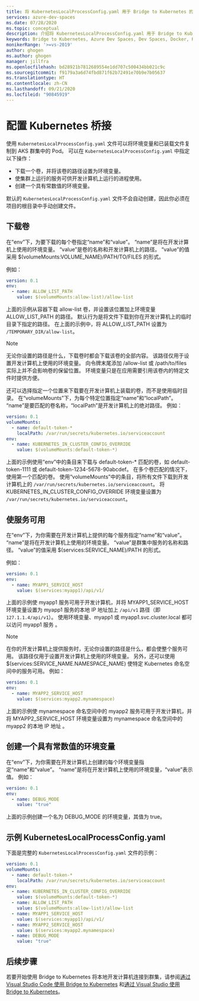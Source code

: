 ```yaml
---
title: 将 KubernetesLocalProcessConfig.yaml 用于 Bridge to Kubernetes 的附加配置
services: azure-dev-spaces
ms.date: 07/28/2020
ms.topic: conceptual
description: 介绍将 KubernetesLocalProcessConfig.yaml 用于 Bridge to Kubernetes 的附加配置选项
keywords: Bridge to Kubernetes, Azure Dev Spaces, Dev Spaces, Docker, Kubernetes, Azure, AKS, Azure Kubernetes 服务, 容器
monikerRange: '>=vs-2019'
author: ghogen
ms.author: ghogen
manager: jillfra
ms.openlocfilehash: bd28921b7812689554e1dd707c500434bb021c9c
ms.sourcegitcommit: f9179a3a6d74fbd871f62b72491e70b9e7b05637
ms.translationtype: HT
ms.contentlocale: zh-CN
ms.lasthandoff: 09/21/2020
ms.locfileid: "90845919"
---
```

# <a name="configure-bridge-to-kubernetes"></a>配置 Kubernetes 桥接

使用 `KubernetesLocalProcessConfig.yaml` 文件可以将环境变量和已装载文件复制到 AKS 群集中的 Pod。 可以在 `KubernetesLocalProcessConfig.yaml` 中指定以下操作：

* 下载一个卷，并将该卷的路径设置为环境变量。
* 使集群上运行的服务可供开发计算机上运行的进程使用。
* 创建一个具有常数值的环境变量。

默认的 `KubernetesLocalProcessConfig.yaml` 文件不会自动创建，因此你必须在项目的根目录中手动创建文件。

## <a name="download-a-volume"></a>下载卷

在“env”下，为要下载的每个卷指定“name”和“value”。 “name”是将在开发计算机上使用的环境变量。 “value”是卷的名称和开发计算机上的路径。 “value”的值采用 $(volumeMounts:VOLUME_NAME)/PATH/TO/FILES 的形式。

例如：

```yaml
version: 0.1
env:
  - name: ALLOW_LIST_PATH
    value: $(volumeMounts:allow-list)/allow-list
```

上面的示例从容器下载 allow-list 卷，并设置该位置加上环境变量 ALLOW_LIST_PATH 的路径。 默认行为是将文件下载到你在开发计算机上的临时目录下指定的路径。 在上面的示例中，将 ALLOW_LIST_PATH 设置为 `/TEMPORARY_DIR/allow-list`。 

> [!NOTE]
> 无论你设置的路径是什么，下载卷时都会下载该卷的全部内容。 该路径仅用于设置开发计算机上使用的环境变量。 向令牌末尾添加 /allow-list 或 /path/to/files 实际上并不会影响卷的保留位置。 环境变量只是在应用需要引用该卷内的特定文件时提供方便。

还可以选择指定一个位置来下载要在开发计算机上装载的卷，而不是使用临时目录。 在“volumeMounts”下，为每个特定位置指定“name”和“localPath”。 “name”是要匹配的卷名称，“localPath”是开发计算机上的绝对路径。 例如：

```yaml
version: 0.1
volumeMounts:
  - name: default-token-*
    localPath: /var/run/secrets/kubernetes.io/serviceaccount
env:
  - name: KUBERNETES_IN_CLUSTER_CONFIG_OVERRIDE
    value: $(volumeMounts:default-token-*)
```

上面的示例使用“env”中的条目来下载与 default-token-\* 匹配的卷，如 default-token-1111  或 default-token-1234-5678-90abcdef。 在多个卷匹配的情况下，使用第一个匹配的卷。 使用“volumeMounts”中的条目，将所有文件下载到开发计算机上的 `/var/run/secrets/kubernetes.io/serviceaccount`。 将 KUBERNETES_IN_CLUSTER_CONFIG_OVERRIDE 环境变量设置为 `/var/run/secrets/kubernetes.io/serviceaccount`。

## <a name="make-a-service-available"></a>使服务可用

在“env”下，为你需要在开发计算机上提供的每个服务指定“name”和“value”。 “name”是将在开发计算机上使用的环境变量。 “value”是群集中服务的名称和路径。 “value”的值采用 $(services:SERVICE_NAME)/PATH 的形式。

例如：

```yaml
version: 0.1
env:
  - name: MYAPP1_SERVICE_HOST
    value: $(services:myapp1)/api/v1/
```

上面的示例使 myapp1 服务可用于开发计算机，并将 MYAPP1_SERVICE_HOST 环境变量设置为 myapp1 服务的本地 IP 地址加上 `/api/v1` 路径（即 `127.1.1.4/api/v1`）。 使用环境变量、myapp1 或 myapp1.svc.cluster.local 都可以访问 myapp1 服务 。

> [!NOTE]
> 在你的开发计算机上提供服务时，无论你设置的路径是什么，都会使整个服务可用。 该路径仅用于设置开发计算机上使用的环境变量。
另外，还可以使用 $(services:SERVICE_NAME.NAMESPACE_NAME) 使特定 Kubernetes 命名空间中的服务可用。 例如：

```yaml
version: 0.1
env:
  - name: MYAPP2_SERVICE_HOST
    value: $(services:myapp2.mynamespace)
```

上面的示例使 mynamespace 命名空间中的 myapp2 服务可用于开发计算机，并将 MYAPP2_SERVICE_HOST 环境变量设置为 mynamespace 命名空间中的 myapp2 的本地 IP 地址 。

## <a name="create-an-environment-variable-with-a-constant-value"></a>创建一个具有常数值的环境变量

在“env”下，为你需要在开发计算机上创建的每个环境变量指定“name”和“value”。 “name”是将在开发计算机上使用的环境变量，“value”表示值。 例如：

```yaml
version: 0.1
env:
  - name: DEBUG_MODE
    value: "true"
```

上面的示例创建一个名为 DEBUG_MODE 的环境变量，其值为 true。

## <a name="example-kuberneteslocalprocessconfigyaml"></a>示例 KubernetesLocalProcessConfig.yaml

下面是完整的 `KubernetesLocalProcessConfig.yaml` 文件的示例：

```yaml
version: 0.1
volumeMounts:
  - name: default-token-*
    localPath: /var/run/secrets/kubernetes.io/serviceaccount
env:
  - name: KUBERNETES_IN_CLUSTER_CONFIG_OVERRIDE
    value: $(volumeMounts:default-token-*)
  - name: ALLOW_LIST_PATH
    value: $(volumeMounts:allow-list)/allow-list
  - name: MYAPP1_SERVICE_HOST
    value: $(services:myapp1)/api/v1/
  - name: MYAPP2_SERVICE_HOST
    value: $(services:myapp2.mynamespace)
  - name: DEBUG_MODE 
    value: "true"
```

## <a name="next-steps"></a>后续步骤

若要开始使用 Bridge to Kubernetes 将本地开发计算机连接到群集，请参阅[通过 Visual Studio Code 使用 Bridge to Kubernetes][bridge-to-kubernetes-vs-code] 和[通过 Visual Studio 使用 Bridge to Kubernetes][bridge-to-kubernetes-vs]。

[bridge-to-kubernetes-vs-code]: https://code.visualstudio.com/docs/containers/bridge-to-kubernetes
[bridge-to-kubernetes-vs]: bridge-to-kubernetes.md
